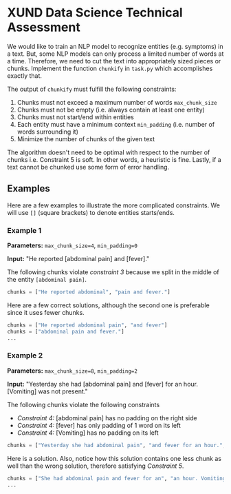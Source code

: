 # XUND Data Science Technical Assessment

We would like to train an NLP model to recognize entities (e.g. symptoms) in a text. But, some NLP models can only process a limited number of words at a time. Therefore, we need to cut the text into appropriately sized pieces or chunks. Implement the function `chunkify` in `task.py` which accomplishes exactly that.

The output of `chunkify` must fulfill the following constraints: 

1. Chunks must not exceed a maximum number of words `max_chunk_size`
2. Chunks must not be empty (i.e. always contain at least one entity)
3. Chunks must not start/end within entities
4. Each entity must have a minimum context `min_padding` (i.e. number of words surrounding it)
5. Minimize the number of chunks of the given text

The algorithm doesn't need to be optimal with respect to the number of chunks i.e. Constraint 5 is soft. In other words, a heuristic is fine. Lastly, if a text cannot be chunked use some form of error handling.

## Examples

Here are a few examples to illustrate the more complicated constraints. We will use `[]` (square brackets) to denote entities starts/ends.

### Example 1

**Parameters:** `max_chunk_size=4`, `min_padding=0`

**Input:** "He reported [abdominal pain] and [fever]."

The following chunks violate *constraint 3* because we split in the middle of the entity `[abdominal pain]`.

```py
chunks = ["He reported abdominal", "pain and fever."]
```

Here are a few correct solutions, although the second one is preferable since it uses fewer chunks.

```py
chunks = ["He reported abdominal pain", "and fever"]
chunks = ["abdominal pain and fever."]
...
```


### Example 2

**Parameters:** `max_chunk_size=8`, `min_padding=2`

**Input:** "Yesterday she had [abdominal pain] and [fever] for an hour. [Vomiting] was not present."


The following chunks violate the following constraints

- *Constraint 4:* [abdominal pain] has no padding on the right side
- *Constraint 4:* [fever] has only padding of 1 word on its left
- *Constraint 4:* [Vomiting] has no padding on its left

```py
chunks = ["Yesterday she had abdominal pain", "and fever for an hour.", "Vomiting was not present."]
```

Here is a solution. Also, notice how this solution contains one less chunk as well than the wrong solution, therefore satisfying *Constraint 5*.

```py
chunks = ["She had abdominal pain and fever for an", "an hour. Vomiting was not present."]
...
```
